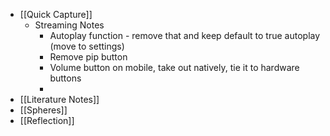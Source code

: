 - [[Quick Capture]]
    - Streaming Notes
        - Autoplay function - remove that and keep default to true autoplay (move to settings)
        - Remove pip button
        - Volume button on mobile, take out natively, tie it to hardware buttons
        - 
- [[Literature Notes]]
- [[Spheres]] 
- [[Reflection]]
